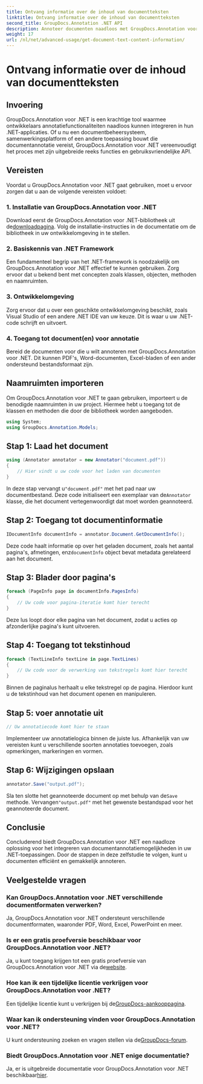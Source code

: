 ```yaml
---
title: Ontvang informatie over de inhoud van documentteksten
linktitle: Ontvang informatie over de inhoud van documentteksten
second_title: GroupDocs.Annotation .NET API
description: Annoteer documenten naadloos met GroupDocs.Annotation voor .NET. Integreer annotatiefunctionaliteiten moeiteloos in uw .NET-applicaties.
weight: 17
url: /nl/net/advanced-usage/get-document-text-content-information/
---
```


# Ontvang informatie over de inhoud van documentteksten

## Invoering
GroupDocs.Annotation voor .NET is een krachtige tool waarmee ontwikkelaars annotatiefunctionaliteiten naadloos kunnen integreren in hun .NET-applicaties. Of u nu een documentbeheersysteem, samenwerkingsplatform of een andere toepassing bouwt die documentannotatie vereist, GroupDocs.Annotation voor .NET vereenvoudigt het proces met zijn uitgebreide reeks functies en gebruiksvriendelijke API.
## Vereisten
Voordat u GroupDocs.Annotation voor .NET gaat gebruiken, moet u ervoor zorgen dat u aan de volgende vereisten voldoet:
### 1. Installatie van GroupDocs.Annotation voor .NET
 Download eerst de GroupDocs.Annotation voor .NET-bibliotheek uit de[downloadpagina](https://releases.groupdocs.com/annotation/net/). Volg de installatie-instructies in de documentatie om de bibliotheek in uw ontwikkelomgeving in te stellen.
### 2. Basiskennis van .NET Framework
Een fundamenteel begrip van het .NET-framework is noodzakelijk om GroupDocs.Annotation voor .NET effectief te kunnen gebruiken. Zorg ervoor dat u bekend bent met concepten zoals klassen, objecten, methoden en naamruimten.
### 3. Ontwikkelomgeving
Zorg ervoor dat u over een geschikte ontwikkelomgeving beschikt, zoals Visual Studio of een andere .NET IDE van uw keuze. Dit is waar u uw .NET-code schrijft en uitvoert.
### 4. Toegang tot document(en) voor annotatie
Bereid de documenten voor die u wilt annoteren met GroupDocs.Annotation voor .NET. Dit kunnen PDF's, Word-documenten, Excel-bladen of een ander ondersteund bestandsformaat zijn.

## Naamruimten importeren
Om GroupDocs.Annotation voor .NET te gaan gebruiken, importeert u de benodigde naamruimten in uw project. Hiermee hebt u toegang tot de klassen en methoden die door de bibliotheek worden aangeboden.
```csharp
using System;
using GroupDocs.Annotation.Models;
```
## Stap 1: Laad het document
```csharp
using (Annotator annotator = new Annotator("document.pdf"))
{
    // Hier vindt u uw code voor het laden van documenten
}
```
 In deze stap vervangt u`"document.pdf"` met het pad naar uw documentbestand. Deze code initialiseert een exemplaar van de`Annotator` klasse, die het document vertegenwoordigt dat moet worden geannoteerd.
## Stap 2: Toegang tot documentinformatie
```csharp
IDocumentInfo documentInfo = annotator.Document.GetDocumentInfo();
```
Deze code haalt informatie op over het geladen document, zoals het aantal pagina's, afmetingen, enz`documentInfo` object bevat metadata gerelateerd aan het document.
## Stap 3: Blader door pagina's
```csharp
foreach (PageInfo page in documentInfo.PagesInfo)
{
    // Uw code voor pagina-iteratie komt hier terecht
}
```
Deze lus loopt door elke pagina van het document, zodat u acties op afzonderlijke pagina's kunt uitvoeren.
## Stap 4: Toegang tot tekstinhoud
```csharp
foreach (TextLineInfo textLine in page.TextLines)
{
    // Uw code voor de verwerking van tekstregels komt hier terecht
}
```
Binnen de paginalus herhaalt u elke tekstregel op de pagina. Hierdoor kunt u de tekstinhoud van het document openen en manipuleren.
## Stap 5: voer annotatie uit
```csharp
// Uw annotatiecode komt hier te staan
```
Implementeer uw annotatielogica binnen de juiste lus. Afhankelijk van uw vereisten kunt u verschillende soorten annotaties toevoegen, zoals opmerkingen, markeringen en vormen.
## Stap 6: Wijzigingen opslaan
```csharp
annotator.Save("output.pdf");
```
 Sla ten slotte het geannoteerde document op met behulp van de`Save` methode. Vervangen`"output.pdf"` met het gewenste bestandspad voor het geannoteerde document.

## Conclusie
Concluderend biedt GroupDocs.Annotation voor .NET een naadloze oplossing voor het integreren van documentannotatiemogelijkheden in uw .NET-toepassingen. Door de stappen in deze zelfstudie te volgen, kunt u documenten efficiënt en gemakkelijk annoteren.
## Veelgestelde vragen
### Kan GroupDocs.Annotation voor .NET verschillende documentformaten verwerken?
Ja, GroupDocs.Annotation voor .NET ondersteunt verschillende documentformaten, waaronder PDF, Word, Excel, PowerPoint en meer.
### Is er een gratis proefversie beschikbaar voor GroupDocs.Annotation voor .NET?
 Ja, u kunt toegang krijgen tot een gratis proefversie van GroupDocs.Annotation voor .NET via de[website](https://releases.groupdocs.com/).
### Hoe kan ik een tijdelijke licentie verkrijgen voor GroupDocs.Annotation voor .NET?
 Een tijdelijke licentie kunt u verkrijgen bij de[GroupDocs-aankooppagina](https://purchase.groupdocs.com/temporary-license/).
### Waar kan ik ondersteuning vinden voor GroupDocs.Annotation voor .NET?
 U kunt ondersteuning zoeken en vragen stellen via de[GroupDocs-forum](https://forum.groupdocs.com/c/annotation/10).
### Biedt GroupDocs.Annotation voor .NET enige documentatie?
 Ja, er is uitgebreide documentatie voor GroupDocs.Annotation voor .NET beschikbaar[hier](https://tutorials.groupdocs.com/annotation/net/).
